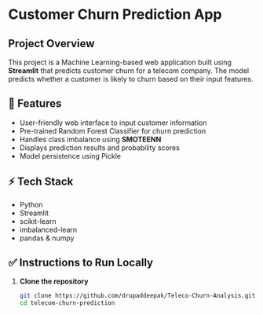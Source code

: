 # Customer Churn Prediction App

## Project Overview
This project is a Machine Learning-based web application built using **Streamlit** that predicts customer churn for a telecom company. The model predicts whether a customer is likely to churn based on their input features.

## 🚀 Features
- User-friendly web interface to input customer information
- Pre-trained Random Forest Classifier for churn prediction
- Handles class imbalance using **SMOTEENN**
- Displays prediction results and probability scores
- Model persistence using Pickle

## ⚡ Tech Stack
- Python
- Streamlit
- scikit-learn
- imbalanced-learn
- pandas & numpy

## ✅ Instructions to Run Locally

1. **Clone the repository**  
   ```bash
   git clone https://github.com/drupaddeepak/Teleco-Churn-Analysis.git
   cd telecom-churn-prediction
